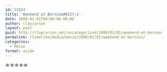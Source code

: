 ```yaml
---
id: 21824
title: 'Weekend at Bernie&#8217;s'
date: 2000-01-01T00:00:00-06:00
author: claycarson
layout: post
guid: http://claycarson.net/uncategorized/2000/01/01/weekend-at-bernies/
permalink: /timeline/media/movie/2000/01/01/weekend-at-bernies/
categories:
  - Movie
format: aside
---
```

<div class="media-details"></div>

<div class="media-creator"></div>

<div class="media-rating">☆☆☆☆☆</div>